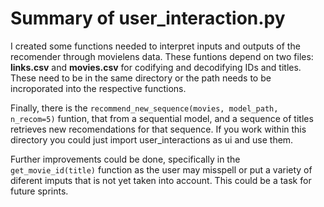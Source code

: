 # Summary of user_interaction.py

I created some functions needed to interpret inputs and outputs of the recomender through movielens data.
These funtions depend on two files: **links.csv** and **movies.csv** for codifying and decodifying IDs and titles.
These need to be in the same directory or the path needs to be incroporated into the respective functions.

Finally, there is the `recommend_new_sequence(movies, model_path, n_recom=5)` funtion, that from a sequential model,
and a sequence of titles retrieves new recomendations for that sequence. If you work within this directory you
could just import user_interactions as ui and use them.

Further improvements could be done, specifically in the `get_movie_id(title)` function as the user may misspell
or put a variety of diferent imputs that is not yet taken into account. This could be a task for future sprints.			
